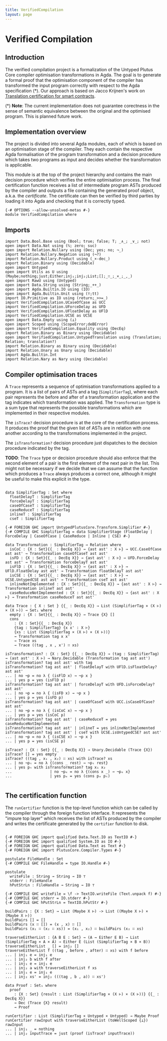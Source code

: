 ```yaml
---
title: VerifiedCompilation
layout: page
---
```

# Verified Compilation

## Introduction

The verified compilation project is a formalization of the Untyped Plutus Core compiler optimisation transformations in Agda.
The goal is to generate a formal proof that the optimisation component of the compiler has transformed the input program correctly
with respect to the Agda specification (*). Our approach is based on Jacco Krijnen's work on
[Translation certification for smart contracts](https://www.sciencedirect.com/science/article/pii/S0167642323001338).


(*) **Note**: The current implementation does not guarantee corectness in the sense of semantic equivalence between
the original and the optimised program. This is planned future work.

## Implementation overview

The project is divided into several Agda modules, each of which is based on an optimisation stage of the compiler.
They each contain the respective Agda formalisation of the program transformation and a decision procedure which takes
two programs as input and decides whether the transformation is applicable.

This module is at the top of the project hierarchy and contains the main decision procedure which verifies the entire optimisation
process. The final certification function receives a list of intermediate program ASTs produced by the compiler and outputs a file
containing the generated proof object, a.k.a. the _certificate_. The certificate can then be verified by third parties by loading
it into Agda and checking that it is correctly typed.

```
{-# OPTIONS --allow-unsolved-metas #-}
module VerifiedCompilation where
```

## Imports

```
import Data.Bool.Base using (Bool; true; false; T; _∧_; _∨_; not)
open import Data.Nat using (ℕ; zero; suc)
open import Relation.Nullary using (Dec; yes; no; ¬_)
import Relation.Nullary.Negation using (¬?)
import Relation.Nullary.Product using (_×-dec_)
import Relation.Binary using (Decidable)
open import Untyped
open import Utils as U using (Maybe;nothing;just;Either;inj₁;inj₂;List;[];_∷_;_×_;_,_)
open import RawU using (Untyped)
open import Data.String using (String;_++_)
open import Agda.Builtin.IO using (IO)
open import Agda.Builtin.Unit using (⊤;tt)
import IO.Primitive as IO using (return;_>>=_)
import VerifiedCompilation.UCaseOfCase as UCC
import VerifiedCompilation.UForceDelay as UFD
import VerifiedCompilation.UFloatDelay as UFlD
import VerifiedCompilation.UCSE as UCSE
open import Data.Empty using (⊥)
open import Scoped using (ScopeError;deBError)
open import VerifiedCompilation.Equality using (DecEq)
import Relation.Binary as Binary using (Decidable)
open import VerifiedCompilation.UntypedTranslation using (Translation; Relation; translation?)
import Relation.Binary as Binary using (Decidable)
import Relation.Unary as Unary using (Decidable)
import Agda.Builtin.Int
import Relation.Nary as Nary using (Decidable)
```

## Compiler optimisation traces

A `Trace` represents a sequence of optimisation transformations applied to a program. It is a list of pairs of ASTs
and a tag (`SimplifierTag`), where each pair represents the before and after of a transformation application and the
tag indicates which transformation was applied.
The `Transformation` type is a sum type that represents the possible transformations which are implemented in their
respective modules. 

The `isTrace?` decision procedure is at the core of the certification process. It produces the proof that the given
list of ASTs are in relation with one another according to the transformations implemented in the project.

The `isTransformation?` decision procedure just dispatches to the decision procedure indicated by the tag.

**TODO**: The `Trace` type or decision procedure should also enforce that the second element of a pair is the first
element of the next pair in the list. This might not be necessary if we decide that we can assume that the function
which produces a `Trace` always produces a correct one, although it might be useful to make this explicit in the type.
```

data SimplifierTag : Set where
  floatDelayT : SimplifierTag
  forceDelayT : SimplifierTag
  caseOfCaseT : SimplifierTag
  caseReduceT : SimplifierTag
  inlineT : SimplifierTag
  cseT : SimplifierTag

{-# FOREIGN GHC import UntypedPlutusCore.Transform.Simplifier #-}
{-# COMPILE GHC SimplifierTag = data SimplifierStage (FloatDelay | ForceDelay | CaseOfCase | CaseReduce | Inline | CSE) #-}

data Transformation : SimplifierTag → Relation where
  isCoC : {X : Set}{{_ : DecEq X}} → {ast ast' : X ⊢} → UCC.CaseOfCase ast ast' → Transformation caseOfCaseT ast ast'
  isFD : {X : Set}{{_ : DecEq X}} → {ast ast' : X ⊢} → UFD.ForceDelay ast ast' → Transformation forceDelayT ast ast'
  isFlD : {X : Set}{{_ : DecEq X}} → {ast ast' : X ⊢} → UFlD.FloatDelay ast ast' → Transformation floatDelayT ast ast'
  isCSE : {X : Set}{{_ : DecEq X}} → {ast ast' : X ⊢} → UCSE.UntypedCSE ast ast' → Transformation cseT ast ast'
  inlineNotImplemented : {X : Set}{{_ : DecEq X}} → {ast ast' : X ⊢} → Transformation inlineT ast ast'
  caseReduceNotImplemented : {X : Set}{{_ : DecEq X}} → {ast ast' : X ⊢} → Transformation caseReduceT ast ast'

data Trace : { X : Set } {{_ : DecEq X}} → List (SimplifierTag × (X ⊢) × (X ⊢)) → Set₁ where
  empty : {X : Set}{{_ : DecEq X}} → Trace {X} []
  cons
    : {X : Set}{{_ : DecEq X}} 
    {tag : SimplifierTag} {x x' : X ⊢}
    {xs : List (SimplifierTag × (X ⊢) × (X ⊢))}
    → Transformation tag x x'
    → Trace xs
    → Trace ((tag , x , x') ∷ xs)

isTransformation? : {X : Set} {{_ : DecEq X}} → (tag : SimplifierTag) → (ast ast' : X ⊢) → Nary.Decidable (Transformation tag ast ast')
isTransformation? tag ast ast' with tag
isTransformation? tag ast ast' | floatDelayT with UFlD.isFloatDelay? ast ast'
... | no ¬p = no λ { (isFlD x) → ¬p x }
... | yes p = yes (isFlD p)
isTransformation? tag ast ast' | forceDelayT with UFD.isForceDelay? ast ast'
... | no ¬p = no λ { (isFD x) → ¬p x }
... | yes p = yes (isFD p)
isTransformation? tag ast ast' | caseOfCaseT with UCC.isCaseOfCase? ast ast'
... | no ¬p = no λ { (isCoC x) → ¬p x }
... | yes p = yes (isCoC p)
isTransformation? tag ast ast' | caseReduceT = yes caseReduceNotImplemented
isTransformation? tag ast ast' | inlineT = yes inlineNotImplemented
isTransformation? tag ast ast' | cseT with UCSE.isUntypedCSE? ast ast'
... | no ¬p = no λ { (isCSE x) → ¬p x }
... | yes p = yes (isCSE p)

isTrace? : {X : Set} {{_ : DecEq X}} → Unary.Decidable (Trace {X})
isTrace? [] = yes empty
isTrace? ((tag , x₁ , x₂) ∷ xs) with isTrace? xs
... | no ¬pₜ = no λ {(cons _ rest) → ¬pₜ rest}
... | yes pₜ with isTransformation? tag x₁ x₂
...                 | no ¬pₑ = no λ {(cons x _) → ¬pₑ x}
...                 | yes pₑ = yes (cons pₑ pₜ)


```


## The certification function

The `runCertifier` function is the top-level function which can be called by the compiler through the foreign function interface.
It represents the "impure top layer" which receives the list of ASTs produced by the compiler and writes the certificate
generated by the `certifier` function to disk. 

```

{-# FOREIGN GHC import qualified Data.Text.IO as TextIO #-}
{-# FOREIGN GHC import qualified System.IO as IO #-}
{-# FOREIGN GHC import qualified Data.Text as Text #-}
{-# FOREIGN GHC import PlutusCore.Compiler.Types #-}

postulate FileHandle : Set
{-# COMPILE GHC FileHandle = type IO.Handle #-}

postulate
  writeFile : String → String → IO ⊤
  stderr : FileHandle
  hPutStrLn : FileHandle → String → IO ⊤

{-# COMPILE GHC writeFile = \f -> TextIO.writeFile (Text.unpack f) #-}
{-# COMPILE GHC stderr = IO.stderr #-}
{-# COMPILE GHC hPutStrLn = TextIO.hPutStr #-}

buildPairs : {X : Set} → List (Maybe X ⊢) -> List ((Maybe X ⊢) × (Maybe X ⊢))
buildPairs [] = []
buildPairs (x ∷ []) = (x , x) ∷ []
buildPairs (x₁ ∷ (x₂ ∷ xs)) = (x₁ , x₂) ∷ buildPairs (x₂ ∷ xs)

traverseEitherList : {A B E : Set} → (A → Either E B) → List (SimplifierTag × A × A) → Either E (List (SimplifierTag × B × B))
traverseEitherList _ [] = inj₂ []
traverseEitherList f ((tag , before , after) ∷ xs) with f before
... | inj₁ e = inj₁ e
... | inj₂ b with f after
... | inj₁ e = inj₁ e
... | inj₂ a with traverseEitherList f xs
... | inj₁ e = inj₁ e
... | inj₂ xs' = inj₂ (((tag , b , a)) ∷ xs')

data Proof : Set₁ where
  proof
    : {X : Set} {result : List (SimplifierTag × (X ⊢) × (X ⊢))} {{_ : DecEq X}}
    → Dec (Trace {X} result)
    → Proof

runCertifier : List (SimplifierTag × Untyped × Untyped) → Maybe Proof
runCertifier rawInput with traverseEitherList (toWellScoped {⊥}) rawInput
... | inj₁ _ = nothing
... | inj₂ inputTrace = just (proof (isTrace? inputTrace))
